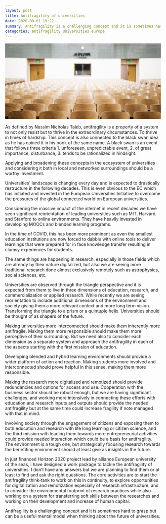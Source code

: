 ```yaml
---
layout: post
title: Antifragility of universities
date: 2020-09-01 19:22
summary: Antifragility is a challenging concept and it is sometimes hard to grasp but can be a useful mental model when thinking about the future of universities.
categories: antifragility universities europe
---
```


![](/assets/img/nathan-dumlao-ewGMqs2tmJI-unsplash.jpg)

As defined by Nassim Nicholas Taleb, antifragility is a property of a system to not only resist but to thrive in the extraordinary circumstances. To thrive in times of hardship. This concept is also connected to the black swan idea as he has coined it in his book of the same name. A black swan is an event that follows three criteria 1. unforeseen, unpredictable event, 2. of great importance, disturbance, 3. tends to be rationalized in hindsight.

Applying and broadening these concepts in the ecosystem of universities and considering it both in local and networked surroundings should be a worthy investment.

Universities' landscape is changing every day and is expected to drastically restructure in the following decades. This is even obvious to the EC which has initiated and invested in the European Universities Initiative to overcome the pressures of the global connected world on European universities.

Considering the massive impact of the internet in recent decades we have seen significant reorientation of leading universities such as MIT, Harvard, and Stanford to online environments. They have heavily invested in developing MOOCs and blended learning programs.

In the time of COVID, this has been more prominent as even the smallest education institutions are now forced to dabble with online tools to deliver learnings that were prepared for in face knowledge transfer resulting in clumsy experiences for students.

The same things are happening in research, especially in those fields which are already by their nature digitalized, but also we are seeing more traditional research done almost exclusively remotely such as astrophysics, social sciences, etc.

Universities are observed through the triangle perspective and it is expected from them to live in three dimensions of education, research, and commercialization or applied research. While recently we are seeing reorientation to include additional dimensions of the environment and society giving them a more relevant context and more long term vision. Transforming the triangle to a prism or a quintuple helix. Universities should be thought of as shapers of the future.

Making universities more interconnected should make them inherently more antifragile. Making them more responsible should make them more perceptive of their surrounding. But we need also to consider each dimension as a separate system and approach the antifragility in each of the aspects starting with the first mission of education.

Developing blended and hybrid learning environments should provide a wider platform of action and reaction. Making students more involved and interconnected should prove helpful in this sense, making them more responsible.

Making the research more digitalized and remotized should provide redundancies and options for access and use. Cooperation with the business sector should be robust enough, but we are having significant challenges, and working more intensively in connecting these efforts with education and research inputs and outputs should provide the needed antifragility but at the same time could increase fragility if note managed with that in mind.

Involving society through the engagement of citizens and exposing them to both education and research with life long learning or citizen science, and the third mission with leading them towards more entrepreneurial activities could provide needed interaction which could be a basis for antifragility. The environment is a tough one, but strategically focusing research towards the benefiting environment should at least give as insights in the future.

In just financed Horizon 2020 project lead by alliance European university of the seas, I have designed a work package to tackle the antifragility of universities. I don't have any answers but we are planning to find them or at least to find and ask the right questions. The core activities are to start the antifragility think-tank to work on this in continuity, to explore opportunities for digitalization and remotization especially of research infrastructure, and to consider the environmental footprint of research practices while also working on a system for transferring soft skills between the researches and working on their development and increase of human capital.

Antifragility is a challenging concept and it is sometimes hard to grasp but can be a useful mental model when thinking about the future of universities.

